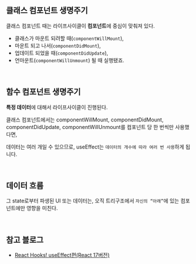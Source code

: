 ## 클래스 컴포넌트 생명주기

클래스 컴포넌트 때는 라이프사이클이 **컴포넌트**에 중심이 맞춰져 있다.

- 클래스가 마운트 되려할 때(`componentWillMount`),
- 마운트 되고 나서(`componentDidMount`),
- 업데이트 되었을 때(`componentDidUpdate`),
- 언마운트(`componentWillUnmount`) 될 때 실행됐죠.

<br>

## 함수 컴포넌트 생명주기

**특정 데이터**에 대해서 라이프사이클이 진행된다.

클래스 컴포넌트에서는 componentWillMount, componentDidMount, componentDidUpdate, componentWillUnmount를 컴포넌트 당 한 번씩만 사용했다면,

데이터는 여러 개일 수 있으므로, useEffect는 `데이터의 개수에 따라 여러 번 사용`하게 됩니다.

<br>

## 데이터 흐름

그 state로부터 파생된 UI 또는 데이터는, 오직 트리구조에서 `자신의 “아래”`에 있는 컴포넌트에만 영향을 미친다.

<br>

## 참고 블로그

- [React Hooks! useEffect편(React 17버전)](https://www.zerocho.com/category/React/post/5f9a6ef507be1d0004347305)
